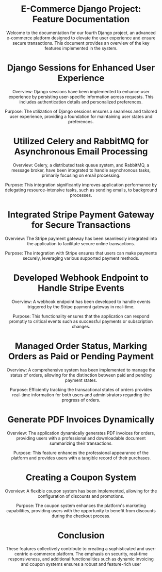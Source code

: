 <div align='center'>

<h1>E-Commerce Django Project: Feature Documentation</h1>
<p>Welcome to the documentation for our fourth Django project, an advanced e-commerce platform designed to elevate the user experience and ensure secure transactions. This document provides an overview of the key features implemented in the system.</p> <h1>Django Sessions for Enhanced User Experience</h1><p>Overview: Django sessions have been implemented to enhance user experience by persisting user-specific information across requests. This includes authentication details and personalized preferences.</p><p> Purpose: The utilization of Django sessions ensures a seamless and tailored user experience, providing a foundation for maintaining user states and preferences.</p> <h1>Utilized Celery and RabbitMQ for Asynchronous Email Processing</h1><p>  Overview: Celery, a distributed task queue system, and RabbitMQ, a message broker, have been integrated to handle asynchronous tasks, primarily focusing on email processing.</p><p>Purpose: This integration significantly improves application performance by delegating resource-intensive tasks, such as sending emails, to background processes.</p> <h1>Integrated Stripe Payment Gateway for Secure Transactions</h1><p>Overview: The Stripe payment gateway has been seamlessly integrated into the application to facilitate secure online transactions.</p><p>Purpose: The integration with Stripe ensures that users can make payments securely, leveraging various supported payment methods.</p> <h1>Developed Webhook Endpoint to Handle Stripe Events</h1> <p>Overview: A webhook endpoint has been developed to handle events triggered by the Stripe payment gateway in real-time.</p> <p>Purpose: This functionality ensures that the application can respond promptly to critical events such as successful payments or subscription changes.</p> <h1>Managed Order Status, Marking Orders as Paid or Pending Payment</h1> <p>Overview: A comprehensive system has been implemented to manage the status of orders, allowing for the distinction between paid and pending payment states.</p> <p>Purpose: Efficiently tracking the transactional states of orders provides real-time information for both users and administrators regarding the progress of orders.</p> <h1>Generate PDF Invoices Dynamically</h1> <p>Overview: The application dynamically generates PDF invoices for orders, providing users with a professional and downloadable document summarizing their transactions.</p> <p>Purpose: This feature enhances the professional appearance of the platform and provides users with a tangible record of their purchases.</p> <h1>Creating a Coupon System</h1> <p>Overview: A flexible coupon system has been implemented, allowing for the configuration of discounts and promotions.</p> <p>Purpose: The coupon system enhances the platform's marketing capabilities, providing users with the opportunity to benefit from discounts during the checkout process.</p> <h1>Conclusion</h1> <p>These features collectively contribute to creating a sophisticated and user-centric e-commerce platform. The emphasis on security, real-time responsiveness, and additional functionalities such as dynamic invoicing and coupon systems ensures a robust and feature-rich user</p>



</div>
